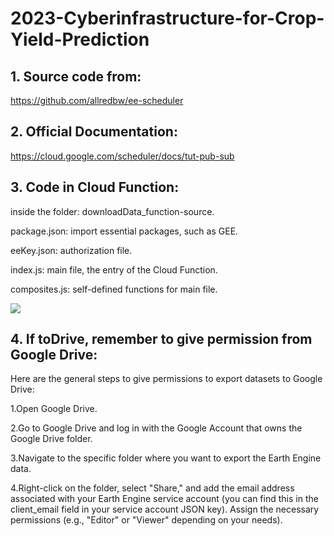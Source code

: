 # 2023-Cyberinfrastructure-for-Crop-Yield-Prediction

## 1. Source code from: 

https://github.com/allredbw/ee-scheduler

## 2. Official Documentation:
https://cloud.google.com/scheduler/docs/tut-pub-sub

## 3. Code in Cloud Function:
inside the folder: downloadData_function-source.

package.json: import essential packages, such as GEE.

eeKey.json: authorization file.

index.js: main file, the entry of the Cloud Function.

composites.js: self-defined functions for main file.

![](images/file_organize.png)

## 4. If toDrive, remember to give permission from Google Drive:

Here are the general steps to give permissions to export datasets to Google Drive:

1.Open Google Drive.

2.Go to Google Drive and log in with the Google Account that owns the Google Drive folder.

3.Navigate to the specific folder where you want to export the Earth Engine data.

4.Right-click on the folder, select "Share," and add the email address associated with your Earth Engine service account (you can find this in the client_email field in your service account JSON key). Assign the necessary permissions (e.g., "Editor" or "Viewer" depending on your needs).
